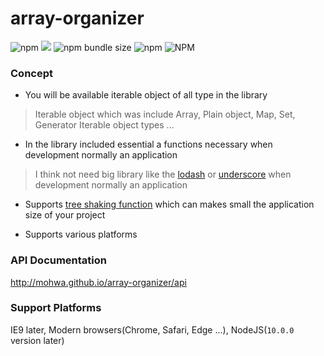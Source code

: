 # array-organizer

![npm](https://img.shields.io/npm/v/array-organizer) [![](https://data.jsdelivr.com/v1/package/npm/array-organizer/badge)](https://www.jsdelivr.com/package/npm/array-organizer) ![npm bundle size](https://img.shields.io/bundlephobia/min/array-organizer) ![npm](https://img.shields.io/npm/dm/array-organizer) ![NPM](https://img.shields.io/npm/l/array-organizer)

### Concept

- You will be available iterable object of all type in the library

> Iterable object which was include Array, Plain object, Map, Set, Generator Iterable object types ...
                                                                                      
- In the library included essential a functions necessary when development normally an application

> I think not need big library like the [lodash](https://lodash.com/) or [underscore](https://underscorejs.org/) when development normally an application

- Supports [tree shaking function]((https://webpack.js.org/guides/tree-shaking/)) which can makes small the application size of your project
 
- Supports various platforms

### API Documentation

http://mohwa.github.io/array-organizer/api

 
### Support Platforms
 
IE9 later, Modern browsers(Chrome, Safari, Edge ...), NodeJS(`10.0.0` version later)

